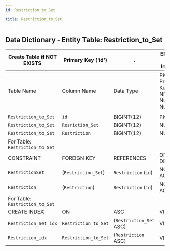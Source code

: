 ```yaml
---
id: Restriction_to_Set

title: Restriction_to_Set
---
```


## Data Dictionary - Entity Table: Restriction_to_Set

| Create Table if NOT EXISTS| Primary Key ('id')|.|ENGINE = InnoDB|.|
|---|---|---|---|---|
|Table Name |Column Name|Data Type|PK Primary Key, NN-Not Null, Null|.|
||
|`Restriction_to_Set`|`id`|BIGINT(12)|PK, NN|.|
|`Restriction_to_Set`|`Resriction_Set`|BIGINT(12)|NULL|.|
|`Restriction_to_Set`|`Restriction`|BIGINT(12)|NULL|.|
|For Table: `Restriction_to_Set`|
|CONSTRAINT|FOREIGN KEY|REFERENCES|ON DELETE|ON UPDATE|
|`RestrictionSet`|(`Restriction_Set`)|`Restriction` (`id`)| NO ACTION|NO ACTION|
|`Restriction`|(`Restriction`)|`Restriction` (`id`)| NO ACTION|NO ACTION|
|For Table: `Restriction_to_Set`|
|CREATE INDEX|ON|ASC|VISABLE|.|
|`Restriction_Set_idx`|`Restriction_to_Set`|(`Restriction_Set` ASC)| VISIBLE|.|
|`Restriction_idx`|`Restriction_to_Set`|(`Restriction` ASC)| VISIBLE|.|
